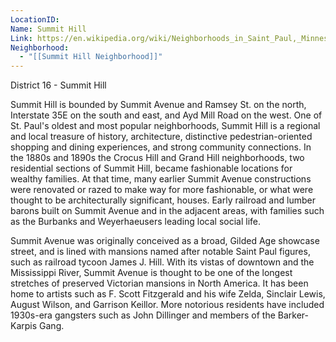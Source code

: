 ```yaml
---
LocationID: 
Name: Summit Hill
Link: https://en.wikipedia.org/wiki/Neighborhoods_in_Saint_Paul,_Minnesota#District_16_-_Summit_Hill
Neighborhood:
  - "[[Summit Hill Neighborhood]]"
---
```


District 16 - Summit Hill

Summit Hill is bounded by Summit Avenue and Ramsey St. on the north, Interstate 35E on the south and east, and Ayd Mill Road on the west. One of St. Paul's oldest and most popular neighborhoods, Summit Hill is a regional and local treasure of history, architecture, distinctive pedestrian-oriented shopping and dining experiences, and strong community connections. In the 1880s and 1890s the Crocus Hill and Grand Hill neighborhoods, two residential sections of Summit Hill, became fashionable locations for wealthy families. At that time, many earlier Summit Avenue constructions were renovated or razed to make way for more fashionable, or what were thought to be architecturally significant, houses. Early railroad and lumber barons built on Summit Avenue and in the adjacent areas, with families such as the Burbanks and Weyerhaeusers leading local social life.

Summit Avenue was originally conceived as a broad, Gilded Age showcase street, and is lined with mansions named after notable Saint Paul figures, such as railroad tycoon James J. Hill. With its vistas of downtown and the Mississippi River, Summit Avenue is thought to be one of the longest stretches of preserved Victorian mansions in North America. It has been home to artists such as F. Scott Fitzgerald and his wife Zelda, Sinclair Lewis, August Wilson, and Garrison Keillor. More notorious residents have included 1930s-era gangsters such as John Dillinger and members of the Barker-Karpis Gang. 